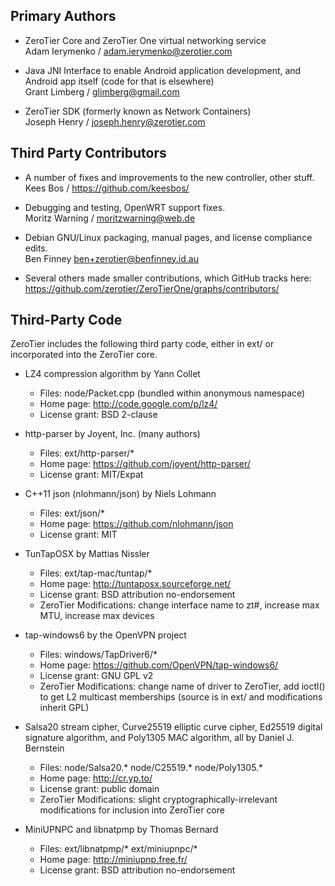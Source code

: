 ## Primary Authors

 * ZeroTier Core and ZeroTier One virtual networking service<br>
   Adam Ierymenko / adam.ierymenko@zerotier.com

 * Java JNI Interface to enable Android application development, and Android app itself (code for that is elsewhere)<br>
   Grant Limberg / glimberg@gmail.com

 * ZeroTier SDK (formerly known as Network Containers)<br>
   Joseph Henry / joseph.henry@zerotier.com

## Third Party Contributors

 * A number of fixes and improvements to the new controller, other stuff.<br>
   Kees Bos / https://github.com/keesbos/

 * Debugging and testing, OpenWRT support fixes.<br>
   Moritz Warning / moritzwarning@web.de

 * Debian GNU/Linux packaging, manual pages, and license compliance edits.<br>
   Ben Finney <ben+zerotier@benfinney.id.au>

 * Several others made smaller contributions, which GitHub tracks here:<br>
   https://github.com/zerotier/ZeroTierOne/graphs/contributors/

## Third-Party Code

ZeroTier includes the following third party code, either in ext/ or incorporated into the ZeroTier core.

 * LZ4 compression algorithm by Yann Collet

   * Files: node/Packet.cpp (bundled within anonymous namespace)
   * Home page: http://code.google.com/p/lz4/
   * License grant: BSD 2-clause

 * http-parser by Joyent, Inc. (many authors)

   * Files: ext/http-parser/*
   * Home page: https://github.com/joyent/http-parser/
   * License grant: MIT/Expat

 * C++11 json (nlohmann/json) by Niels Lohmann

   * Files: ext/json/*
   * Home page: https://github.com/nlohmann/json
   * License grant: MIT

 * TunTapOSX by Mattias Nissler

   * Files: ext/tap-mac/tuntap/*
   * Home page: http://tuntaposx.sourceforge.net/
   * License grant: BSD attribution no-endorsement
   * ZeroTier Modifications: change interface name to zt#, increase max MTU, increase max devices

 * tap-windows6 by the OpenVPN project

   * Files: windows/TapDriver6/*
   * Home page: https://github.com/OpenVPN/tap-windows6/
   * License grant: GNU GPL v2
   * ZeroTier Modifications: change name of driver to ZeroTier, add ioctl() to get L2 multicast memberships (source is in ext/ and modifications inherit GPL)

 * Salsa20 stream cipher, Curve25519 elliptic curve cipher, Ed25519 digital signature algorithm, and Poly1305 MAC algorithm, all by Daniel J. Bernstein

   * Files: node/Salsa20.* node/C25519.* node/Poly1305.*
   * Home page: http://cr.yp.to/
   * License grant: public domain
   * ZeroTier Modifications: slight cryptographically-irrelevant modifications for inclusion into ZeroTier core

 * MiniUPNPC and libnatpmp by Thomas Bernard

   * Files: ext/libnatpmp/* ext/miniupnpc/*
   * Home page: http://miniupnp.free.fr/
   * License grant: BSD attribution no-endorsement
